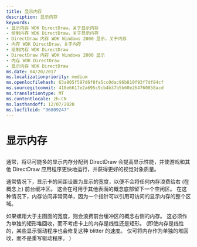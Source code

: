 ```yaml
---
title: 显示内存
description: 显示内存
keywords:
- 显示内存 WDK DirectDraw，关于显示内存
- 绘制内存 WDK DirectDraw，关于显示内存
- DirectDraw 内存 WDK Windows 2000 显示，关于内存
- 内存 WDK DirectDraw，关于内存
- 绘制内存 WDK DirectDraw
- DirectDraw 内存 WDK Windows 2000 显示
- 内存 WDK DirectDraw
- 显示内存 WDK DirectDraw
ms.date: 04/20/2017
ms.localizationpriority: medium
ms.openlocfilehash: 63a805f597d6f8fa5cc0dac96b810f93f7df84cf
ms.sourcegitcommit: 418e6617e2a695c9cb4b37b5b60e264760858acd
ms.translationtype: MT
ms.contentlocale: zh-CN
ms.lasthandoff: 12/07/2020
ms.locfileid: "96809247"
---
```

# <a name="display-memory"></a>显示内存


## <span id="ddk_display_memory_gg"></span><span id="DDK_DISPLAY_MEMORY_GG"></span>


通常，将尽可能多的显示内存分配到 DirectDraw 会提高显示性能，并使游戏和其他 DirectDraw 应用程序更快地运行，并获得更好的视觉对象质量。

通常情况下，显示卡的间距设置为显示的宽度，以便不会将任何内存浪费给右 (在概念上) 前台缓冲区。 这会在可用于其他表面的概念底部留下一个空闲区。 在这种情况下，内存访问非常简单，因为一个指针可以引用可访问的显示内存的整个区域。

如果螺距大于主图面的宽度，则会浪费前台缓冲区的概念右侧的内存。 这必须作为单独的矩形堆回收，而不考虑卡上的内存是线性还是矩形。  (即使内存是线性的，某些显示驱动程序也会修复这种 blitter 的速度。 仅可将内存作为单独的堆回收，而不是重写驱动程序。 ) 

 

 





